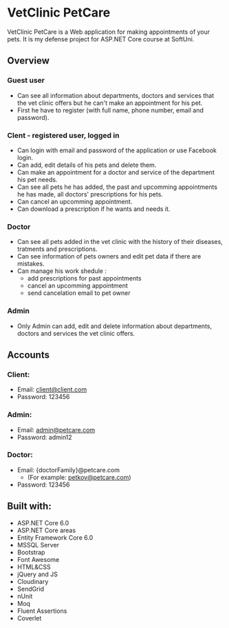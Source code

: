 # VetClinic PetCare
VetClinic PetCare is a Web application for making appointments of your pets. It is my defense project for ASP.NET Core course at SoftUni.
## Overview
### Guest user
- Can see all information about departments, doctors and services that the vet clinic offers but he can't make an appointment for his pet.
- First he have to register (with full name, phone number, email and password).
### Clent - registered user, logged in
- Can login with email and password of the application or use Facebook login.
- Can add, edit details of his pets and delete them.
- Can make an appointment for a doctor and service of the department his pet needs.
- Can see all pets he has added, the past and upcomming appointments he has made, all doctors' prescriptions for his pets.
- Can cancel an upcomming appointment.
- Can download a prescription if he wants and needs it.
### Doctor
- Can see all pets added in the vet clinic with the history of their diseases, tratments and prescriptions.
- Can see information of pets owners and edit pet data if there are mistakes.
- Can manage his work shedule :
     - add prescriptions for past appointments
     - cancel an upcomming appointment
     - send cancelation email to pet owner
 ### Admin
 - Only Admin can add, edit and delete information about departments, doctors and services the vet clinic offers.
 ## Accounts
 ### Client:
   - Email: client@client.com
   - Password: 123456
 ### Admin:
   - Email: admin@petcare.com
   - Password: admin12
 ### Doctor:
   - Email: {doctorFamily}@petcare.com
      - (For example: petkov@petcare.com)
   - Password: 123456
 ## Built with:
 - ASP.NET Core 6.0
 - ASP.NET Core areas
 - Entity Framework Core 6.0
 - MSSQL Server
 - Bootstrap
 - Font Awesome
 - HTML&CSS
 - jQuery and JS
 - Cloudinary
 - SendGrid
 - nUnit
 - Moq
 - Fluent Assertions
 - Coverlet
